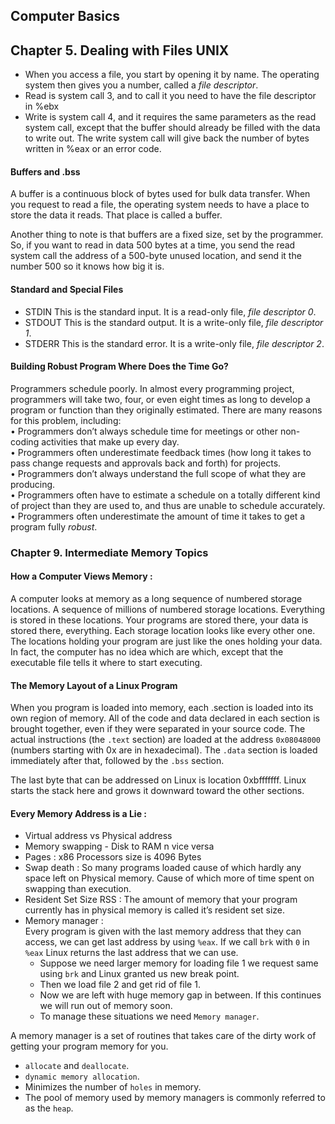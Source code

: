 ## Computer Basics


## Chapter 5. Dealing with Files UNIX
- When you access a file, you start by opening it by name. The operating system then gives you a number, called a *file descriptor*.  
- Read is system call 3, and to call it you need to have the file descriptor in %ebx  
- Write is system call 4, and it requires the same parameters as the read system call, except that the buffer should already be filled with the data to write out. The write system call will give back the number of bytes written in %eax or an error code.


#### Buffers and .bss
A buffer is a continuous block of bytes used for bulk data transfer. When you request to read a file, the operating system needs to have a place to store the data it reads. That place is called a buffer.  

Another thing to note is that buffers are a fixed size, set by the programmer. So, if you want to read in data 500 bytes at a time, you send the read system call the address of a 500-byte unused location, and send it the number 500 so it knows how big it is.

#### Standard and Special Files

- STDIN This is the standard input. It is a read-only file, *file descriptor 0*.  
- STDOUT This is the standard output. It is a write-only file, *file descriptor 1*.  
- STDERR This is the standard error. It is a write-only file, *file descriptor 2*.  

#### Building Robust Program Where Does the Time Go?
Programmers schedule poorly. In almost every programming project, programmers will take two, four, or even eight times as long to develop a program or function than they originally estimated. There are many reasons for this problem, including:  
• Programmers don’t always schedule time for meetings or other non-coding activities that make up every day.  
• Programmers often underestimate feedback times (how long it takes to pass change requests and approvals back and forth) for projects.  
• Programmers don’t always understand the full scope of what they are producing.  
• Programmers often have to estimate a schedule on a totally different kind of project than they are used to, and thus are unable to schedule accurately.  
• Programmers often underestimate the amount of time it takes to get a program fully *robust*.  


### Chapter 9. Intermediate Memory Topics

#### How a Computer Views Memory :

A computer looks at memory as a long sequence of numbered storage locations. A sequence of millions of numbered storage locations. Everything is stored in these locations. Your programs are stored there, your data is stored there, everything. Each storage location looks like every other one. The locations holding your program are just like the ones holding your data. In fact, the computer has no idea which are which, except that the executable file tells it where to start executing.  

#### The Memory Layout of a Linux Program
When you program is loaded into memory, each .section is loaded into its own region of memory. All of the code and data declared in each section is brought together, even if they were separated in your source code.
The actual instructions (the `.text` section) are loaded at the address `0x08048000` (numbers starting with 0x are in hexadecimal). The `.data` section is loaded immediately after that, followed by the `.bss` section.  


The last byte that can be addressed on Linux is location 0xbfffffff. Linux starts the stack here and grows it downward toward the other sections.



#### Every Memory Address is a Lie :
- Virtual address vs Physical address  
- Memory swapping - Disk to RAM n vice versa  
- Pages : x86 Processors size is 4096 Bytes  
- Swap death : So many programs loaded cause of which hardly any space left on Physical memory. Cause of which more of time spent on swapping than execution.
- Resident Set Size RSS : The amount of memory that your program currently has in physical memory is called it’s resident set size.  
- Memory manager :  
Every program is given with the last memory address that they can access, we can get last address by using `%eax`. If we call `brk` with `0` in `%eax` Linux returns the last address that we can use.  
  - Suppose we need larger memory for loading file 1 we request same using `brk` and Linux granted us new break point.  
  - Then we load file 2 and get rid of file 1.  
  - Now we are left with huge memory gap in between. If this continues we will run out of memory soon.  
  - To manage these situations we need `Memory manager`.  

A memory manager is a set of routines that takes care of the dirty work of getting your program memory for you.  
- `allocate` and `deallocate`.  
- `dynamic memory allocation`.  
- Minimizes the number of `holes` in memory.   
- The pool of memory used by memory managers is commonly referred to as the `heap`.




[1]: https://github.com/mohammedjasam/Technical-Interview-Guide/blob/master/README.md
